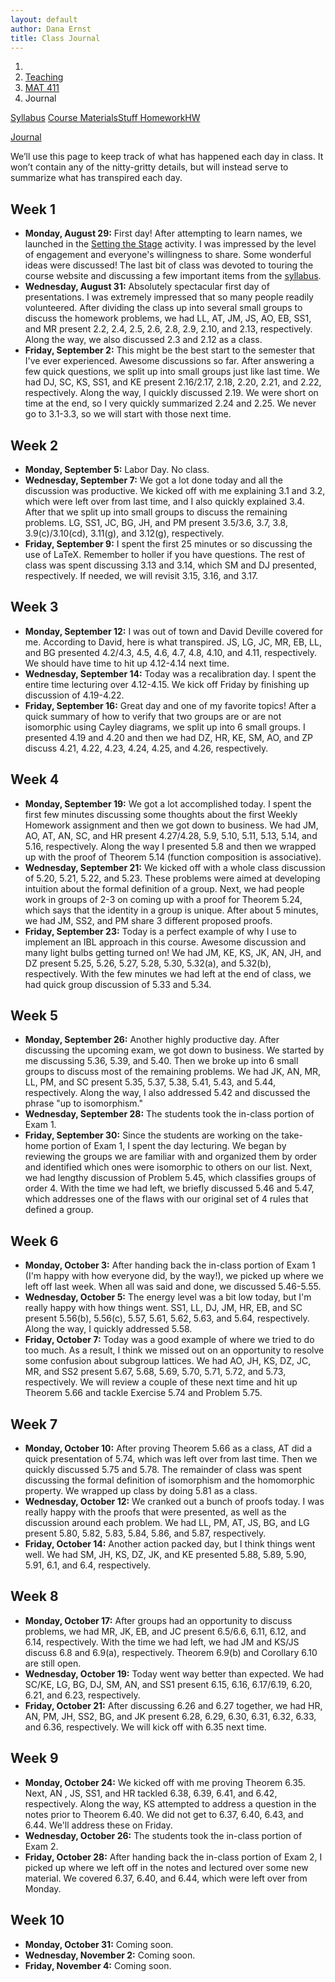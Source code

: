 ```yaml
---
layout: default
author: Dana Ernst
title: Class Journal
---
```


<ol class="breadcrumb">
  <li><a href="/"><i class="fa fa-home"></i></a></li>
  <li><a href="/teaching/">Teaching</a></li>
  <li><a href="/teaching/mat411f16">MAT 411</a></li>
  <li class="active">Journal</li>
</ol>

<div class="row">
<div class="col-xs-12">
<div class="btn-group btn-group-justified">
<a class="btn btn-default btn-success" href="{{site.baseurl}}/teaching/mat411f16/syllabus/">Syllabus</a>

<a class="btn btn-default btn-primary" href="{{site.baseurl}}/teaching/mat411f16/materials/">
<span class="hidden-xs">Course Materials</span><span class="visible-xs">Stuff</span>
</a>

<a class="btn btn-default btn-warning" href="{{site.baseurl}}/teaching/mat411f16/homework/">
<span class="hidden-xs">Homework</span><span class="visible-xs">HW</span>
</a>

<a class="btn btn-default btn-info" href="{{site.baseurl}}/teaching/mat411f16/journal/">Journal</a>
</div>
</div>
</div>

We’ll use this page to keep track of what has happened each day in class. It won’t contain any of the nitty-gritty details, but will instead serve to summarize what has transpired each day.

## Week 1 ##

<ul class="fa-ul">
  <li><i class="fa-li fa fa-calendar-check-o"></i><b>Monday, August 29:</b> First day!  After attempting to learn names, we launched in the <a href="{{ site.baseurl }}/teaching/SettingTheStage.pdf">Setting the Stage</a> activity.  I was impressed by the level of engagement and everyone's willingness to share.  Some wonderful ideas were discussed! The last bit of class was devoted to touring the course website and discussing a few important items from the <a href="{{site.baseurl}}/teaching/mat411f16/syllabus/">syllabus</a>.</li>
  <li><i class="fa-li fa fa-calendar-check-o"></i><b>Wednesday, August 31:</b> Absolutely spectacular first day of presentations.  I was extremely impressed that so many people readily volunteered. After dividing the class up into several small groups to discuss the homework problems, we had LL, AT, JM, JS, AO, EB, SS1, and MR present 2.2, 2.4, 2.5, 2.6, 2.8, 2.9, 2.10, and 2.13, respectively.  Along the way, we also discussed 2.3 and 2.12 as a class.</li>
  <li><i class="fa-li fa fa-calendar-check-o"></i><b>Friday, September 2:</b> This might be the best start to the semester that I've ever experienced.  Awesome discussions so far. After answering a few quick questions, we split up into small groups just like last time.  We had DJ, SC, KS, SS1, and KE present 2.16/2.17, 2.18, 2.20, 2.21, and 2.22, respectively.  Along the way, I quickly discussed 2.19.  We were short on time at the end, so I very quickly summarized 2.24 and 2.25.  We never go to 3.1-3.3, so we will start with those next time.</li>
</ul>

## Week 2 ##

<ul class="fa-ul">
  <li><i class="fa-li fa fa-calendar-check-o"></i><b>Monday, September 5:</b> Labor Day. No class.</li>
  <li><i class="fa-li fa fa-calendar-check-o"></i><b>Wednesday, September 7:</b> We got a lot done today and all the discussion was productive.  We kicked off with me explaining 3.1 and 3.2, which were left over from last time, and I also quickly explained 3.4.  After that we split up into small groups to discuss the remaining problems.  LG, SS1, JC, BG, JH, and PM present 3.5/3.6, 3.7, 3.8, 3.9(c)/3.10(cd), 3.11(g), and 3.12(g), respectively.</li>
  <li><i class="fa-li fa fa-calendar-check-o"></i><b>Friday, September 9:</b> I spent the first 25 minutes or so discussing the use of LaTeX. Remember to holler if you have questions.  The rest of class was spent discussing 3.13 and 3.14, which SM and DJ presented, respectively.  If needed, we will revisit 3.15, 3.16, and 3.17.</li>
</ul>

## Week 3 ##

<ul class="fa-ul">
  <li><i class="fa-li fa fa-calendar-check-o"></i><b>Monday, September 12:</b> I was out of town and David Deville covered for me.  According to David, here is what transpired.  JS, LG, JC, MR, EB, LL, and BG presented 4.2/4.3, 4.5, 4.6, 4.7, 4.8, 4.10, and 4.11, respectively.  We should have time to hit up 4.12-4.14 next time.</li>
  <li><i class="fa-li fa fa-calendar-check-o"></i><b>Wednesday, September 14:</b> Today was a recalibration day.  I spent the entire time lecturing over 4.12-4.15.  We kick off Friday by finishing up discussion of 4.19-4.22.</li>
  <li><i class="fa-li fa fa-calendar-check-o"></i><b>Friday, September 16:</b> Great day and one of my favorite topics!  After a quick summary of how to verify that two groups are or are not isomorphic using Cayley diagrams, we split up into 6 small groups.  I presented 4.19 and 4.20 and then we had DZ, HR, KE, SM, AO, and ZP discuss 4.21, 4.22, 4.23, 4.24, 4.25, and 4.26, respectively.</li>
</ul>

## Week 4 ##

<ul class="fa-ul">
  <li><i class="fa-li fa fa-calendar-check-o"></i><b>Monday, September 19:</b> We got a lot accomplished today.  I spent the first few minutes discussing some thoughts about the first Weekly Homework assignment and then we got down to business.  We had JM, AO, AT, AN, SC, and HR present 4.27/4.28, 5.9, 5.10, 5.11, 5.13, 5.14, and 5.16, respectively.  Along the way I presented 5.8 and then we wrapped up with the proof of Theorem 5.14 (function composition is associative).</li>
  <li><i class="fa-li fa fa-calendar-check-o"></i><b>Wednesday, September 21:</b> We kicked off with a whole class discussion of 5.20, 5.21, 5.22, and 5.23.  These problems were aimed at developing intuition about the formal definition of a group.  Next, we had people work in groups of 2-3 on coming up with a proof for Theorem 5.24, which says that the identity in a group is unique.  After about 5 minutes, we had JM, SS2, and PM share 3 different proposed proofs.</li>
  <li><i class="fa-li fa fa-calendar-check-o"></i><b>Friday, September 23:</b> Today is a perfect example of why I use to implement an IBL approach in this course.  Awesome discussion and many light bulbs getting turned on!  We had JM, KE, KS, JK, AN, JH, and DZ present 5.25, 5.26, 5.27, 5.28, 5.30, 5.32(a), and 5.32(b), respectively. With the few minutes we had left at the end of class, we had quick group discussion of 5.33 and 5.34.</li>
</ul>

## Week 5 ##

<ul class="fa-ul">
  <li><i class="fa-li fa fa-calendar-check-o"></i><b>Monday, September 26:</b> Another highly productive day.  After discussing the upcoming exam, we got down to business.  We started by me discussing 5.36, 5.39, and 5.40.  Then we broke up into 6 small groups to discuss most of the remaining problems.  We had JK, AN, MR, LL, PM, and SC present 5.35, 5.37, 5.38, 5.41, 5.43, and 5.44, respectively.  Along the way, I also addressed 5.42 and discussed the phrase "up to isomorphism."</li>
  <li><i class="fa-li fa fa-calendar-check-o"></i><b>Wednesday, September 28:</b> The students took the in-class portion of Exam 1.</li>
  <li><i class="fa-li fa fa-calendar-check-o"></i><b>Friday, September 30:</b> Since the students are working on the take-home portion of Exam 1, I spent the day lecturing.  We began by reviewing the groups we are familiar with and organized them by order and identified which ones were isomorphic to others on our list.  Next, we had lengthy discussion of Problem 5.45, which classifies groups of order 4.  With the time we had left, we briefly discussed 5.46 and 5.47, which addresses one of the flaws with our original set of 4 rules that defined a group.</li>
</ul>

## Week 6 ##

<ul class="fa-ul">
  <li><i class="fa-li fa fa-calendar-check-o"></i><b>Monday, October 3:</b> After handing back the in-class portion of Exam 1 (I'm happy with how everyone did, by the way!), we picked up where we left off last week.  When all was said and done, we discussed 5.46-5.55.</li>
  <li><i class="fa-li fa fa-calendar-check-o"></i><b>Wednesday, October 5:</b> The energy level was a bit low today, but I'm really happy with how things went.  SS1, LL, DJ, JM, HR, EB, and SC present 5.56(b), 5.56(c), 5.57, 5.61, 5.62, 5.63, and 5.64, respectively.  Along the way, I quickly addressed 5.58.</li>
  <li><i class="fa-li fa fa-calendar-check-o"></i><b>Friday, October 7:</b> Today was a good example of where we tried to do too much.  As a result, I think we missed out on an opportunity to resolve some confusion about subgroup lattices.  We had AO, JH, KS, DZ, JC, MR, and SS2 present 5.67, 5.68, 5.69, 5.70, 5.71, 5.72, and 5.73, respectively.  We will review a couple of these next time and hit up Theorem 5.66 and tackle Exercise 5.74 and Problem 5.75.</li>
</ul>

## Week 7 ##

<ul class="fa-ul">
  <li><i class="fa-li fa fa-calendar-check-o"></i><b>Monday, October 10:</b> After proving Theorem 5.66 as a class, AT did a quick presentation of 5.74, which was left over from last time.  Then we quickly discussed 5.75 and 5.78.  The remainder of class was spent discussing the formal definition of isomorphism and the homomorphic property.  We wrapped up class by doing 5.81 as a class.</li>
  <li><i class="fa-li fa fa-calendar-check-o"></i><b>Wednesday, October 12:</b> We cranked out a bunch of proofs today.  I was really happy with the proofs that were presented, as well as the discussion around each problem.  We had LL, PM, AT, JS, BG, and LG present 5.80, 5.82, 5.83, 5.84, 5.86, and 5.87, respectively.</li>
  <li><i class="fa-li fa fa-calendar-check-o"></i><b>Friday, October 14:</b> Another action packed day, but I think things went well.  We had SM, JH, KS, DZ, JK, and KE presented 5.88, 5.89, 5.90, 5.91, 6.1, and 6.4, respectively.</li>
</ul>


## Week 8 ##

<ul class="fa-ul">
  <li><i class="fa-li fa fa-calendar-check-o"></i><b>Monday, October 17:</b> After groups had an opportunity to discuss problems, we had MR, JK, EB, and JC present 6.5/6.6, 6.11, 6.12, and 6.14, respectively.  With the time we had left, we had JM and KS/JS discuss 6.8 and 6.9(a), respectively.  Theorem 6.9(b) and Corollary 6.10 are still open.</li>
  <li><i class="fa-li fa fa-calendar-check-o"></i><b>Wednesday, October 19:</b> Today went way better than expected.  We had SC/KE, LG, BG, DJ, SM, AN, and SS1 present 6.15, 6.16, 6.17/6.19, 6.20, 6.21, and 6.23, respectively.</li>
  <li><i class="fa-li fa fa-calendar-check-o"></i><b>Friday, October 21:</b> After discussing 6.26 and 6.27 together, we had HR, AN, PM, JH, SS2, BG, and JK present 6.28, 6.29, 6.30, 6.31, 6.32, 6.33, and 6.36, respectively.  We will kick off with 6.35 next time.</li>
</ul>

## Week 9 ##

<ul class="fa-ul">
  <li><i class="fa-li fa fa-calendar-check-o"></i><b>Monday, October 24:</b> We kicked off with me proving Theorem 6.35.  Next, AN , JS, SS1, and HR tackled 6.38, 6.39, 6.41, and 6.42, respectively.  Along the way, KS attempted to address a question in the notes prior to Theorem 6.40.  We did not get to 6.37, 6.40, 6.43, and 6.44.  We'll address these on Friday.</li>
  <li><i class="fa-li fa fa-calendar-check-o"></i><b>Wednesday, October 26:</b> The students took the in-class portion of Exam 2.</li>
  <li><i class="fa-li fa fa-calendar-check-o"></i><b>Friday, October 28:</b> After handing back the in-class portion of Exam 2, I picked up where we left off in the notes and lectured over some new material.  We covered 6.37, 6.40, and 6.44, which were left over from Monday.</li>
</ul>

## Week 10 ##

<ul class="fa-ul">
  <li><i class="fa-li fa fa-calendar-check-o"></i><b>Monday, October 31:</b> Coming soon.</li>
  <li><i class="fa-li fa fa-calendar-check-o"></i><b>Wednesday, November 2:</b> Coming soon.</li>
  <li><i class="fa-li fa fa-calendar-check-o"></i><b>Friday, November 4:</b> Coming soon.</li>
</ul>
